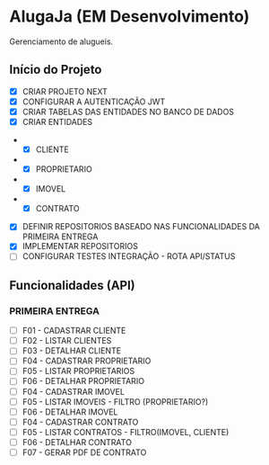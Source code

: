 # AlugaJa (EM Desenvolvimento)

Gerenciamento de alugueis.

## Início do Projeto

- [x] CRIAR PROJETO NEXT
- [x] CONFIGURAR A AUTENTICAÇÃO JWT
- [x] CRIAR TABELAS DAS ENTIDADES NO BANCO DE DADOS
- [x] CRIAR ENTIDADES
- - [x] CLIENTE
- - [x] PROPRIETARIO
- - [x] IMOVEL
- - [x] CONTRATO
- [x] DEFINIR REPOSITORIOS BASEADO NAS FUNCIONALIDADES DA PRIMEIRA ENTREGA
- [x] IMPLEMENTAR REPOSITORIOS
- [ ] CONFIGURAR TESTES INTEGRAÇÃO - ROTA API/STATUS

## Funcionalidades (API)

### PRIMEIRA ENTREGA

- [ ] F01 - CADASTRAR CLIENTE
- [ ] F02 - LISTAR CLIENTES
- [ ] F03 - DETALHAR CLIENTE
- [ ] F04 - CADASTRAR PROPRIETARIO
- [ ] F05 - LISTAR PROPRIETARIOS
- [ ] F06 - DETALHAR PROPRIETARIO
- [ ] F04 - CADASTRAR IMOVEL
- [ ] F05 - LISTAR IMOVEIS - FILTRO (PROPRIETARIO?)
- [ ] F06 - DETALHAR IMOVEL
- [ ] F04 - CADASTRAR CONTRATO
- [ ] F05 - LISTAR CONTRATOS - FILTRO(IMOVEL, CLIENTE)
- [ ] F06 - DETALHAR CONTRATO
- [ ] F07 - GERAR PDF DE CONTRATO

